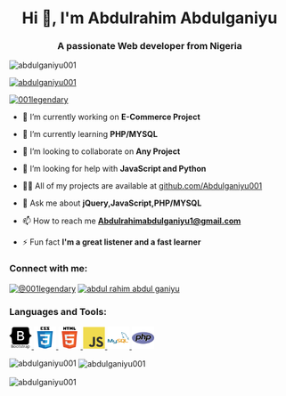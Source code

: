 <h1 align="center">Hi 👋, I'm Abdulrahim Abdulganiyu</h1>
<h3 align="center">A passionate Web developer from Nigeria</h3>


<p align="left"> <img src="https://komarev.com/ghpvc/?username=abdulganiyu001&label=Profile%20views&color=0e75b6&style=flat" alt="abdulganiyu001" /> </p>

<p align="left"> <a href="https://github.com/ryo-ma/github-profile-trophy"><img src="https://github-profile-trophy.vercel.app/?username=abdulganiyu001" alt="abdulganiyu001" /></a> </p>

<p align="left"> <a href="https://twitter.com/001legendary" target="blank"><img src="https://img.shields.io/twitter/follow/001legendary?logo=twitter&style=for-the-badge" alt="001legendary" /></a> </p>

- 🔭 I’m currently working on **E-Commerce Project**

- 🌱 I’m currently learning **PHP/MYSQL**

- 👯 I’m looking to collaborate on **Any Project**

- 🤝 I’m looking for help with **JavaScript and Python**

- 👨‍💻 All of my projects are available at [github.com/Abdulganiyu001](github.com/Abdulganiyu001)

- 💬 Ask me about **jQuery,JavaScript,PHP/MYSQL**

- 📫 How to reach me **Abdulrahimabdulganiyu1@gmail.com**

- ⚡ Fun fact **I'm a great listener and a fast learner**

<h3 align="left">Connect with me:</h3>
<p align="left">
<a href="https://twitter.com/@001legendary" target="blank"><img align="center" src="https://raw.githubusercontent.com/rahuldkjain/github-profile-readme-generator/master/src/images/icons/Social/twitter.svg" alt="@001legendary" height="30" width="40" /></a>
<a href="https://fb.com/abdul rahim abdul ganiyu" target="blank"><img align="center" src="https://raw.githubusercontent.com/rahuldkjain/github-profile-readme-generator/master/src/images/icons/Social/facebook.svg" alt="abdul rahim abdul ganiyu" height="30" width="40" /></a>
</p>

<h3 align="left">Languages and Tools:</h3>
<p align="left"> <a href="https://getbootstrap.com" target="_blank" rel="noreferrer"> <img src="https://raw.githubusercontent.com/devicons/devicon/master/icons/bootstrap/bootstrap-plain-wordmark.svg" alt="bootstrap" width="40" height="40"/> </a> <a href="https://www.w3schools.com/css/" target="_blank" rel="noreferrer"> <img src="https://raw.githubusercontent.com/devicons/devicon/master/icons/css3/css3-original-wordmark.svg" alt="css3" width="40" height="40"/> </a> <a href="https://www.w3.org/html/" target="_blank" rel="noreferrer"> <img src="https://raw.githubusercontent.com/devicons/devicon/master/icons/html5/html5-original-wordmark.svg" alt="html5" width="40" height="40"/> </a> <a href="https://developer.mozilla.org/en-US/docs/Web/JavaScript" target="_blank" rel="noreferrer"> <img src="https://raw.githubusercontent.com/devicons/devicon/master/icons/javascript/javascript-original.svg" alt="javascript" width="40" height="40"/> </a> <a href="https://www.mysql.com/" target="_blank" rel="noreferrer"> <img src="https://raw.githubusercontent.com/devicons/devicon/master/icons/mysql/mysql-original-wordmark.svg" alt="mysql" width="40" height="40"/> </a> <a href="https://www.php.net" target="_blank" rel="noreferrer"> <img src="https://raw.githubusercontent.com/devicons/devicon/master/icons/php/php-original.svg" alt="php" width="40" height="40"/> </a> </p>

<p><img align="left" src="https://github-readme-stats.vercel.app/api/top-langs?username=abdulganiyu001&show_icons=true&locale=en&layout=compact" alt="abdulganiyu001" /></p>

<p>&nbsp;<img align="center" src="https://github-readme-stats.vercel.app/api?username=abdulganiyu001&show_icons=true&locale=en" alt="abdulganiyu001" /></p>

<p><img align="center" src="https://github-readme-streak-stats.herokuapp.com/?user=abdulganiyu001&" alt="abdulganiyu001" /></p>
